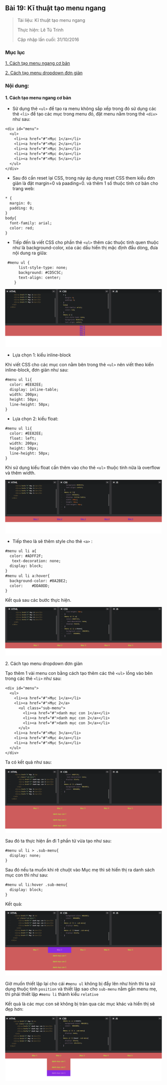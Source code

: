 ## Bài 19: Kĩ thuật tạo menu ngang

> Tài liệu: Kĩ thuật tạo menu ngang
>
> Thực hiện: Lê Tú Trinh
>
> Cập nhập lần cuối: 31/10/2016

### Mục lục

[1. Cách tạo menu ngang cơ bản](#1)

[2. Cách tạo menu dropdown đơn giản](#2)

### Nội dung:

<a name="1"></a>
#### 1. Cách tạo menu ngang cơ bản

- Sử dụng thẻ `<ul>` để tạo ra menu không sắp xếp trong đó sử dụng các thẻ `<li>` để tạo các mục trong menu đó, đặt menu nằm trong thẻ `<div>` như sau:

```
<div id="menu">
  <ul>
    <li><a href="#">Mục 1</a></li>
    <li><a href="#">Mục 2</a></li>
    <li><a href="#">Mục 3</a></li>
    <li><a href="#">Mục 4</a></li>
    <li><a href="#">Mục 5</a></li>
  </ul>
</div>
```
- Sau đó cần reset lại CSS, trong này áp dụng reset CSS them kiểu đơn giản là đặt margin=0 và paading=0.  và thêm 1 số thuộc tính cơ bản cho trang web:

```
* {
  margin: 0;
  padding: 0;
}
body{
  font-family: arial;
  color: red;
}
```
  
 - Tiếp đến là viết CSS cho phần thẻ `<ul>` thêm các thuộc tính quen thuộc như là background-color, xóa các dấu hiển thị mặc định đầu dòng, đưa nội dung ra giữa:

```
 #menu ul {
	  list-style-type: none;
	  background: #CD5C5C;
	  text-align: center;
	}
```

![1](https://github.com/TrinhTu/web_developer/blob/master/Task05_CSS_Course_01/Bai_19/image/1.png)

- Lựa chọn 1: kiểu inline-block

Khi viết CSS cho các mục con nằm bên trong thẻ `<ul>` nên viết theo kiển inline-block, đơn giản như sau:

```
#menu ul li{
  color: #EE82EE;
  display: inline-table;
  width: 200px;
  height: 50px;
  line-height: 50px;
}
```

- Lựa chọn 2: kiểu float:

```
#menu ul li{
  color: #EE82EE;
  float: left;
  width: 200px;
  height: 50px;
  line-height: 50px;
}
```
Khi sử dụng kiểu float cần thêm vào cho thẻ `<ul>` thuộc tính nữa là overflow và thêm width.

![2](https://github.com/TrinhTu/web_developer/blob/master/Task05_CSS_Course_01/Bai_19/image/2.png)

- Tiếp theo là sẽ thêm style cho thẻ `<a>` :

```
#menu ul li a{
  color: #ADFF2F;
   text-decoration: none;
  display: block;
}
#menu ul li a:hover{
  background-color:	#8A2BE2;
  color: 	#DDA0DD;
}
```

Kết quả sau các bước thực hiện.

![3](https://github.com/TrinhTu/web_developer/blob/master/Task05_CSS_Course_01/Bai_19/image/3.png)

<a name="2"></a>
2. Cách tạo menu dropdown đơn giản

Tạo thêm 1 vài menu con bằng cách tạo thêm các thẻ `<ul>` lồng vào bên trong các thẻ `<li>` như sau:

```
<div id="menu">
  <ul>
    <li><a href="#">Mục 1</a></li>
    <li><a href="#">Mục 2</a>
      <ul class="sub-menu">
        <li><a href="#">danh mục con 1</a></li>
        <li><a href="#">danh mục con 2</a></li>
        <li><a href="#">danh mục con 3</a></li>
      </ul>
    <li><a href="#">Mục 3</a></li>
    <li><a href="#">Mục 4</a></li>
    <li><a href="#">Mục 5</a></li>
  </ul>
</div>
```
Ta có kết quả như sau:

![4](https://github.com/TrinhTu/web_developer/blob/master/Task05_CSS_Course_01/Bai_19/image/4.png)

Sau đó ta thực hiện ẩn đi 1 phần tử vừa tạo như sau:

```
#menu ul li > .sub-menu{
  display: none;
}
```

Sau đó nếu ta muốn khi rê chuột vào Mục mẹ thì sẽ hiển thị ra danh sách mục con thì như sau:

```
#menu ul li:hover .sub-menu{
  display: block;
}
```
Kết quả:

![5](https://github.com/TrinhTu/web_developer/blob/master/Task05_CSS_Course_01/Bai_19/image/5.png)

Giờ muốn thiết lập lại cho cái `#menu ul` không bị đẩy lên như hình thì ta sử dụng thuộc tính `position` và thiết lập sao cho `sub-menu` nằm gần menu mẹ, thì phải thiết lập `#menu li` thành kiểu `relative`

Kết quả là các mục con sẽ không bị tràn qua các mục khác và hiển thị sẽ đẹp hơn:

![6](https://github.com/TrinhTu/web_developer/blob/master/Task05_CSS_Course_01/Bai_19/image/6.png)


